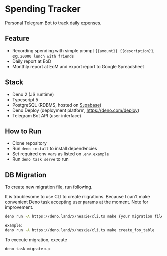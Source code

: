 # Spending Tracker

Personal Telegram Bot to track daily expenses.

## Feature

- Recording spending with simple prompt `{{amount}} {{description}}`, eg.
  `20000 lunch with friends`
- Daily report at EoD
- Monthly report at EoM and export report to Google Spreadsheet

## Stack

- Deno 2 (JS runtime)
- Typescript 5
- PostgreSQL (RDBMS, hosted on [Supabase](https://supabase.com/))
- Deno Deploy (deployment platform, https://deno.com/deploy)
- Telegram Bot API (user interface)

## How to Run

- Clone repository
- Run `deno install` to install dependencies
- Set required env vars as listed on `.env.example`
- Run `deno task serve` to run

## DB Migration

To create new migration file, run following.

It is troublesome to use CLI to create migrations. Because I can't make
convenient Deno task accepting user params at the moment. Note for improvement.

```bash
deno run -A https://deno.land/x/nessie/cli.ts make {your migration file name in snake-case and all lowercase}

example:
deno run -A https://deno.land/x/nessie/cli.ts make create_foo_table
```

To execute migration, execute

```bash
deno task migrate:up
```
